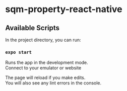 # sqm-property-react-native

## Available Scripts

In the project directory, you can run:

### `expo start`

Runs the app in the development mode.\
Connect to your emulator or website

The page will reload if you make edits.\
You will also see any lint errors in the console.
